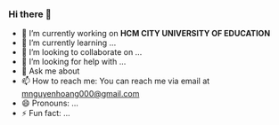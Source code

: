 ### Hi there 👋


- 🔭 I’m currently working on **HCM CITY UNIVERSITY OF EDUCATION** 
- 🌱 I’m currently learning ...
- 👯 I’m looking to collaborate on ...
- 🤔 I’m looking for help with ...
- 💬 Ask me about 
- 📫 How to reach me: You can reach me via email at [mnguyenhoang000@gmail.com](mailto:mnguyenhoang000@gmail.com)
- 😄 Pronouns: ...
- ⚡ Fun fact: ...

